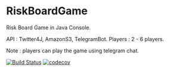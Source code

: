 # RiskBoardGame

Risk Board Game in Java Console.

API : Twitter4J, AmazonS3, TelegramBot.
Players : 2 - 6 players.

Note : players can play the game using telegram chat.



[![Build Status](https://travis-ci.org/changjin86/RiskBoardGame.svg?branch=master)](https://travis-ci.org/changjin86/RiskBoardGame)
[![codecov](https://codecov.io/gh/changjin86/RiskBoardGame/branch/master/graph/badge.svg)](https://codecov.io/gh/changjin86/RiskBoardGame)
